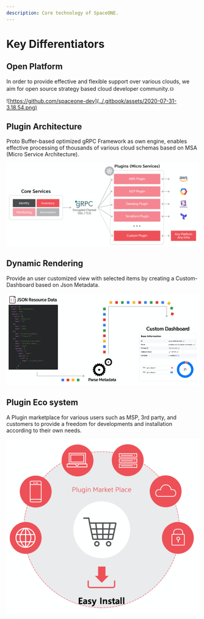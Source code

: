 ```yaml
---
description: Core technology of SpaceONE.
---
```


# Key Differentiators

## Open Platform

In order to provide effective and flexible support over various clouds, we aim for open source strategy based cloud developer community.ㅁ

![https://github.com/spaceone-dev](../.gitbook/assets/2020-07-31-3.18.54.png)



## Plugin Architecture

Proto Buffer-based optimized gRPC Framework as own engine, enables effective processing of thousands of various cloud schemas based on MSA \(Micro Service Architecture\).

![](../.gitbook/assets/2020-07-31-3.23.50.png)

## Dynamic Rendering

Provide an user customized view with selected items by creating a Custom-Dashboard based on Json Metadata.

![](../.gitbook/assets/2020-07-31-3.25.39.png)

## Plugin Eco system

A Plugin marketplace for various users such as MSP, 3rd party, and customers to provide a freedom for developments and installation according to their own needs.

![](../.gitbook/assets/2020-07-31-3.29.34.png)

